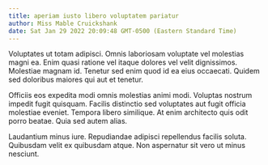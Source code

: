```yaml
---
title: aperiam iusto libero voluptatem pariatur
author: Miss Mable Cruickshank
date: Sat Jan 29 2022 20:09:48 GMT-0500 (Eastern Standard Time)
---
```

Voluptates ut totam adipisci. Omnis laboriosam voluptate vel molestias magni ea. Enim quasi ratione vel itaque dolores vel velit dignissimos. Molestiae magnam id. Tenetur sed enim quod id ea eius occaecati. Quidem sed doloribus maiores qui aut et tenetur.

 Officiis eos expedita modi omnis molestias animi modi. Voluptas nostrum impedit fugit quisquam. Facilis distinctio sed voluptates aut fugit officia molestiae eveniet. Tempora libero similique. At enim architecto quis odit porro beatae. Quia sed autem alias.

 Laudantium minus iure. Repudiandae adipisci repellendus facilis soluta. Quibusdam velit ex quibusdam atque. Non aspernatur sit vero ut minus nesciunt.